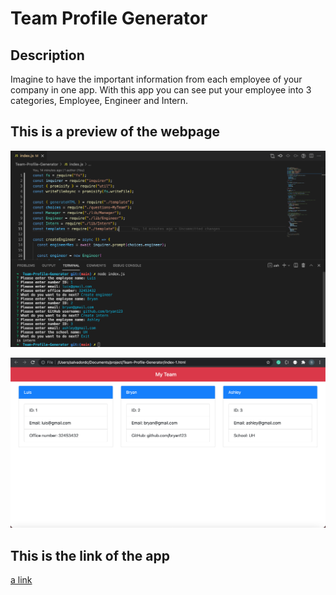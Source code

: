 # Team Profile Generator

## Description

Imagine to have the important information from each employee of your company in one app. With this app you can see put your employee into 3 categories, Employee, Engineer and Intern.

## This is a preview of the webpage

![vscode](assets/images/My-team-vscode.png)

![HTML](assets/images/My-team-html.png)

## This is the link of the app

[a link](https://salvadordiaz1222.github.io/my-portfolio/)

